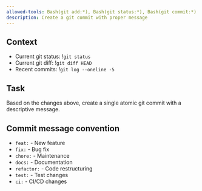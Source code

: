 ```yaml
---
allowed-tools: Bash(git add:*), Bash(git status:*), Bash(git commit:*)
description: Create a git commit with proper message
---
```


## Context

- Current git status: !`git status`
- Current git diff: !`git diff HEAD`
- Recent commits: !`git log --oneline -5`

## Task

Based on the changes above, create a single atomic git commit with a descriptive message.

## Commit message convention

- `feat:` - New feature
- `fix:` - Bug fix
- `chore:` - Maintenance
- `docs:` - Documentation
- `refactor:` - Code restructuring
- `test:` - Test changes
- `ci:` - CI/CD changes
